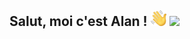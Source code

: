 ## Salut, moi c'est Alan ! <img src="https://raw.githubusercontent.com/alangueite/alangueite/master/wave.png" width="25px"> <img src="http://img.shields.io/badge/-Add me as friend-blue?logo=discord&color=fff" width="25px">

<!--
**alangueite/alangueite** is a ✨ _special_ ✨ repository because its `README.md` (this file) appears on your GitHub profile.

Here are some ideas to get you started:

- 🔭 I’m currently working on ...
- 🌱 I’m currently learning ...
- 👯 I’m looking to collaborate on ...
- 🤔 I’m looking for help with ...
- 💬 Ask me about ...
- 📫 How to reach me: ...
- 😄 Pronouns: ...
- ⚡ Fun fact: ...
-->
